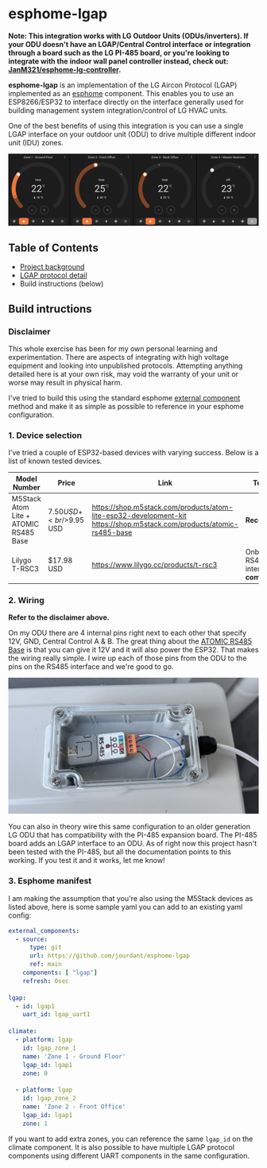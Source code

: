 # esphome-lgap

**Note: This integration works with LG Outdoor Units (ODUs/inverters). If your ODU doesn't have an LGAP/Central Control interface or integration through a board such as the LG PI-485 board, or you're looking to integrate with the indoor wall panel controller instead, check out: [JanM321/esphome-lg-controller](https://github.com/JanM321/esphome-lg-controller).**


**esphome-lgap** is an implementation of the LG Aircon Protocol (LGAP) implemented as an [esphome](https://esphome.io/) component. This enables you to use an ESP8266/ESP32 to interface directly on the interface generally used for building management system integration/control of LG HVAC units. 

One of the best benefits of using this integration is you can use a single LGAP interface on your outdoor unit (ODU) to drive multiple different indoor unit (IDU) zones.

![homeassistant](./images/ha.png)


## Table of Contents

* [Project background](./background.md)
* [LGAP protocol detail](./protocol.md)
* Build instructions (below)


## Build intructions

### Disclaimer
This whole exercise has been for my own personal learning and experimentation. There are aspects of integrating with high voltage equipment and looking into unpublished protocols. Attempting anything detailed here is at your own risk, may void the warranty of your unit or worse may result in physical harm.

I've tried to build this using the standard esphome [external component](https://esphome.io/components/external_components.html?highlight=external) method and make it as simple as possible to reference in your esphome configuration.

### 1. Device selection

I've tried a couple of ESP32-based devices with varying success. Below is a list of known tested devices.

|Model Number|Price|Link|Test result|
|------|------|----|---|
|M5Stack Atom Lite + ATOMIC RS485 Base|$7.50 USD +<br/>$9.95 USD|https://shop.m5stack.com/products/atom-lite-esp32-development-kit<br/>https://shop.m5stack.com/products/atomic-rs485-base|**Recommended**|
|Lilygo T-RSC3|$17.98 USD|https://www.lilygo.cc/products/t-rsc3|Onboard RS485 interface **not compatible**|

### 2. Wiring

**Refer to the disclaimer above.**

On my ODU there are 4 internal pins right next to each other that specify 12V, GND, Central Control A & B. The great thing about the [ATOMIC RS485 Base](https://shop.m5stack.com/products/atomic-rs485-base) is that you can give it 12V and it will also power the ESP32. That makes the wiring really simple. I wire up each of those pins from the ODU to the pins on the RS485 interface and we're good to go.

![img](./images/323773928-f7eeaa1f-5c5c-4174-b05f-4a951c122593.jpg)

You can also in theory wire this same configuration to an older generation LG ODU that has compatibility with the PI-485 expansion board. The PI-485 board adds an LGAP interface to an ODU. As of right now this project hasn't been tested with the PI-485, but all the documentation points to this working. If you test it and it works, let me know!

### 3. Esphome manifest

I am making the assumption that you're also using the M5Stack devices as listed above, here is some sample yaml you can add to an existing yaml config:

```yaml
external_components:
  - source:
      type: git
      url: https://github.com/jourdant/esphome-lgap
      ref: main
    components: [ "lgap"]
    refresh: 0sec

lgap:
  - id: lgap1
    uart_id: lgap_uart1

climate:
  - platform: lgap
    id: lgap_zone_1
    name: 'Zone 1 - Ground Floor'
    lgap_id: lgap1
    zone: 0

  - platform: lgap
    id: lgap_zone_2
    name: 'Zone 2 - Front Office'
    lgap_id: lgap1
    zone: 1
```

If you want to add extra zones, you can reference the same ```lgap_id``` on the climate component. It is also possible to have multiple LGAP protocol components using different UART components in the same configuration.

